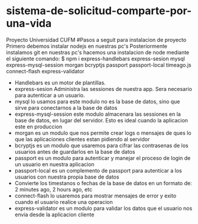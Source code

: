 # sistema-de-solicitud-comparte-por-una-vida
Proyecto Universidad CUFM
#Pasos a seguit para instalacion de proyecto
Primero debemos instalar nodejs en nuestras pc's
Posteriormente instalamos git en nuestras pc's
hacemos una instalacion de node mediante el siguiente comando: 
$ npm i express-handlebars express-sesion mysql express-mysql-session morgan bcryptjs passport passport-local timeago.js connect-flash express-validator
- Handlebars es un motor de plantillas.
- express-sesion Administra las sessiones de nuestra app. Sera necesario para autenticar a un usuario.
- mysql lo usamos para este modulo no es la base de datos, sino que sirve para conectarnos a la base de datos
- express-mysql-session este modulo almacenara las sessiones en la base de datos, en lugar del servidor. Esto es ideal cuando la aplicacion este en produccion
- morgan es un modulo que nos permite crear logs o mensajes de ques lo que las aplicaciones clientes estan pidiendo al servidor
- bcryptjs es un modulo que usaremos para cifrar las contrasenas de los usuarios antes de guardarlos en la base de datos
- passport es un modulo para autenticar y manejar el proceso de login de un usuario en nuestra aplicacion
- passport-local es un complemento de passport para autenticar a los usuarios con nuestra propia base de datos
- Convierte los timestanos o fechas de la base de datos en un formato de: 2 minutes ago, 2 hours ago, etc
- connect-flash lo usaremos para mostrar mensajes de error y exito cuando el usuario realice una operacion
- express-validator es un modulo para validar los datos que el usuario nos envia desde la aplicacion cliente 

